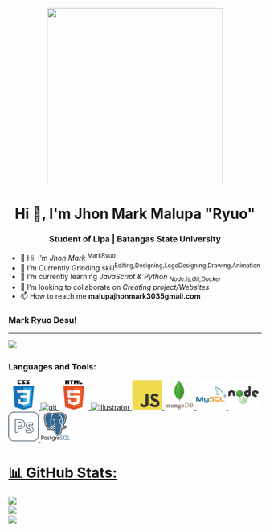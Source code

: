 
<!--MarkRyuo/MarkRyuo is a ✨ special ✨ repository because its `README.md` (this file) appears on your GitHub profile.
You can click the Preview link to take a look at your changes.
-->
<p align="center"><img width="350" height="350" src="https://i.pinimg.com/originals/f4/ef/15/f4ef15e0c6606526be5866fd00cdd86d.jpg"></p>
<h1 align="center">Hi 👋, I'm Jhon Mark Malupa "Ryuo"</h1>
<h3 align="center">Student of Lipa | Batangas State University </h3>

- 👋 Hi, I’m <i>Jhon Mark</i> <sup>MarkRyuo</sup>
- 👀 I’m Currently Grinding skill<sup>Editing,Designing,LogoDesigning,Drawing,Animation</sup>
- 🌱 I’m currently learning <i>JavaScript & Python <sub>Node.js,Git,Docker</sub> </i>
- 💞️ I’m looking to collaborate on <i>Creating project/Websites</i>
- 📫 How to reach me **malupajhonmark3035gmail.com**

<h3 align="left">Mark Ryuo Desu!</h3>
<p align="left">
</p>

---
[![](https://visitcount.itsvg.in/api?id=MarkRyuo&icon=0&color=0)](https://visitcount.itsvg.in)

<h3 align="left">Languages and Tools:</h3>
<p align="left"> <a href="https://www.w3schools.com/css/" target="_blank" rel="noreferrer"> <img src="https://raw.githubusercontent.com/devicons/devicon/master/icons/css3/css3-original-wordmark.svg" alt="css3" width="60" height="60"/> </a> <a href="https://git-scm.com/" target="_blank" rel="noreferrer"> <img src="https://www.vectorlogo.zone/logos/git-scm/git-scm-icon.svg" alt="git" width="60" height="60"/> </a> <a href="https://www.w3.org/html/" target="_blank" rel="noreferrer"> <img src="https://raw.githubusercontent.com/devicons/devicon/master/icons/html5/html5-original-wordmark.svg" alt="html5"width="60" height="60"/> </a> <a href="https://www.adobe.com/in/products/illustrator.html" target="_blank" rel="noreferrer"> <img src="https://www.vectorlogo.zone/logos/adobe_illustrator/adobe_illustrator-icon.svg" alt="illustrator" width="60" height="60"/> </a> <a href="https://developer.mozilla.org/en-US/docs/Web/JavaScript" target="_blank" rel="noreferrer"> <img src="https://raw.githubusercontent.com/devicons/devicon/master/icons/javascript/javascript-original.svg" alt="javascript" width="60" height="60"/> </a> <a href="https://www.mongodb.com/" target="_blank" rel="noreferrer"> <img src="https://raw.githubusercontent.com/devicons/devicon/master/icons/mongodb/mongodb-original-wordmark.svg" alt="mongodb" width="60" height="60"/> </a> <a href="https://www.mysql.com/" target="_blank" rel="noreferrer"> <img src="https://raw.githubusercontent.com/devicons/devicon/master/icons/mysql/mysql-original-wordmark.svg" alt="mysql" width="60" height="60"/> </a> <a href="https://nodejs.org" target="_blank" rel="noreferrer"> <img src="https://raw.githubusercontent.com/devicons/devicon/master/icons/nodejs/nodejs-original-wordmark.svg" alt="nodejs" width="60" height="60"/> </a> <a href="https://www.photoshop.com/en" target="_blank" rel="noreferrer"> <img src="https://raw.githubusercontent.com/devicons/devicon/master/icons/photoshop/photoshop-line.svg" alt="photoshop" width="60" height="60"/> </a> <a href="https://www.postgresql.org" target="_blank" rel="noreferrer"> <img src="https://raw.githubusercontent.com/devicons/devicon/master/icons/postgresql/postgresql-original-wordmark.svg" alt="postgresql" width="60" height="60"/> </a> <a href="https://www.adobe.com/products/xd.html" target="_blank" rel="noreferrer"> </p>



# 📊 GitHub Stats:
![](https://github-readme-stats.vercel.app/api?username=MarkRyuo&theme=dark&hide_border=true&include_all_commits=false&count_private=true)<br/>
![](https://github-readme-streak-stats.herokuapp.com/?user=MarkRyuo&theme=dark&hide_border=true)<br/>
![](https://github-readme-stats.vercel.app/api/top-langs/?username=MarkRyuo&theme=dark&hide_border=true&include_all_commits=false&count_private=true&layout=compact)
